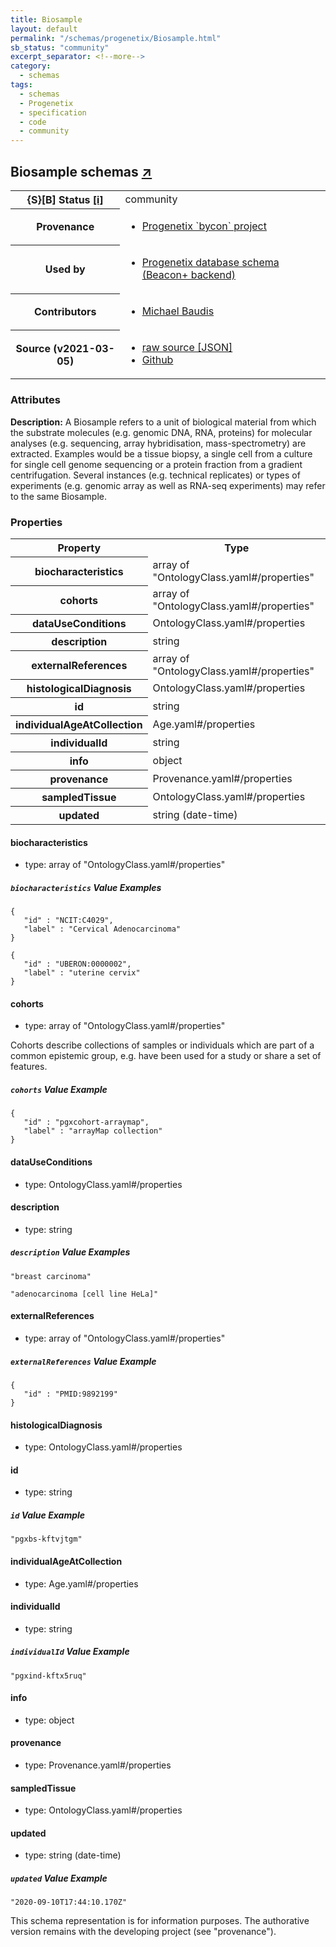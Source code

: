 ```yaml
---
title: Biosample
layout: default
permalink: "/schemas/progenetix/Biosample.html"
sb_status: "community"
excerpt_separator: <!--more-->
category:
  - schemas
tags:
  - schemas
  - Progenetix
  - specification
  - code
  - community
---
```


<div id="schema-header-title">
  <h2>Biosample <span id="schema-header-title-project">schemas <a href="https://github.com/progenetix/schemas" target="_BLANK">&nearr;</a></span> </h2>
</div>

<table id="schema-header-table">
  <tr>
    <th>{S}[B] Status <a href="https://schemablocks.org/about/sb-status-levels.html">[i]</a></th>
    <td><div id="schema-header-status">community</div></td>
  </tr>

  <tr>
    <th>Provenance</th>
    <td>
      <ul>
<li><a href="https://github.com/progenetix/bycon/">Progenetix `bycon` project</a></li>
      </ul>
    </td>
  </tr>
  <tr>
    <th>Used by</th>
    <td>
      <ul>
<li><a href="https://github.com/progenetix/schemas/">Progenetix database schema (Beacon+ backend)</a></li>
      </ul>
    </td>
  </tr>

<!--more-->

  <tr>
    <th>Contributors</th>
    <td>
      <ul>
<li><a href="https://orcid.org/0000-0002-9903-4248">Michael Baudis</a></li>
      </ul>
    </td>
  </tr>
  <tr>
    <th>Source (v2021-03-05)</th>
    <td>
      <ul>
        <li><a href="current/Biosample.json" target="_BLANK">raw source [JSON]</a></li>
        <li><a href="https://github.com/progenetix/schemas/blob/master/schemas/Biosample.yaml" target="_BLANK">Github</a></li>
      </ul>
    </td>
  </tr>
</table>

<div id="schema-attributes-title">
  <h3>Attributes</h3>
</div>

  
__Description:__ A Biosample refers to a unit of biological material from which the substrate molecules (e.g. genomic DNA, RNA, proteins) for molecular analyses (e.g. sequencing, array hybridisation, mass-spectrometry) are extracted. Examples would be a tissue biopsy, a single cell from a culture for single cell genome sequencing or a protein fraction from a gradient centrifugation. Several instances (e.g. technical replicates) or types of experiments (e.g. genomic array as well as RNA-seq experiments) may refer to the same Biosample.

### Properties

<table id="schema-properties-table">
  <tr>
    <th>Property</th>
    <th>Type</th>
  </tr>
  <tr>
    <th>biocharacteristics</th>
    <td>array of "OntologyClass.yaml#/properties"</td>
  </tr>
  <tr>
    <th>cohorts</th>
    <td>array of "OntologyClass.yaml#/properties"</td>
  </tr>
  <tr>
    <th>dataUseConditions</th>
    <td>OntologyClass.yaml#/properties</td>
  </tr>
  <tr>
    <th>description</th>
    <td>string</td>
  </tr>
  <tr>
    <th>externalReferences</th>
    <td>array of "OntologyClass.yaml#/properties"</td>
  </tr>
  <tr>
    <th>histologicalDiagnosis</th>
    <td>OntologyClass.yaml#/properties</td>
  </tr>
  <tr>
    <th>id</th>
    <td>string</td>
  </tr>
  <tr>
    <th>individualAgeAtCollection</th>
    <td>Age.yaml#/properties</td>
  </tr>
  <tr>
    <th>individualId</th>
    <td>string</td>
  </tr>
  <tr>
    <th>info</th>
    <td>object</td>
  </tr>
  <tr>
    <th>provenance</th>
    <td>Provenance.yaml#/properties</td>
  </tr>
  <tr>
    <th>sampledTissue</th>
    <td>OntologyClass.yaml#/properties</td>
  </tr>
  <tr>
    <th>updated</th>
    <td>string (date-time)</td>
  </tr>

</table>


#### biocharacteristics

* type: array of "OntologyClass.yaml#/properties"



##### `biocharacteristics` Value Examples  

```
{
   "id" : "NCIT:C4029",
   "label" : "Cervical Adenocarcinoma"
}
```
```
{
   "id" : "UBERON:0000002",
   "label" : "uterine cervix"
}
```

#### cohorts

* type: array of "OntologyClass.yaml#/properties"

Cohorts describe collections of samples or individuals which are part of a common epistemic group, e.g. have been used for a study or share a set of features.


##### `cohorts` Value Example  

```
{
   "id" : "pgxcohort-arraymap",
   "label" : "arrayMap collection"
}
```

#### dataUseConditions

* type: OntologyClass.yaml#/properties




#### description

* type: string



##### `description` Value Examples  

```
"breast carcinoma"
```
```
"adenocarcinoma [cell line HeLa]"
```

#### externalReferences

* type: array of "OntologyClass.yaml#/properties"



##### `externalReferences` Value Example  

```
{
   "id" : "PMID:9892199"
}
```

#### histologicalDiagnosis

* type: OntologyClass.yaml#/properties




#### id

* type: string



##### `id` Value Example  

```
"pgxbs-kftvjtgm"
```

#### individualAgeAtCollection

* type: Age.yaml#/properties




#### individualId

* type: string



##### `individualId` Value Example  

```
"pgxind-kftx5ruq"
```

#### info

* type: object




#### provenance

* type: Provenance.yaml#/properties




#### sampledTissue

* type: OntologyClass.yaml#/properties




#### updated

* type: string (date-time)



##### `updated` Value Example  

```
"2020-09-10T17:44:10.170Z"
```
<div id="schema-footer">
This schema representation is for information purposes. The authorative 
version remains with the developing project (see "provenance").
</div>


